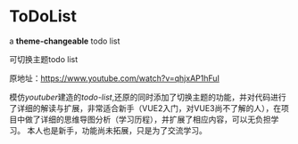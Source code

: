 # ToDoList
a **theme-changeable** todo list

可切换主题todo list

原地址：https://www.youtube.com/watch?v=qhjxAP1hFuI

模仿*youtuber*建造的*todo-list*,还原的同时添加了切换主题的功能，并对代码进行了详细的解读与扩展，非常适合新手（VUE2入门，对VUE3尚不了解的人），在项目中做了详细的思维导图分析（学习历程），并扩展了相应内容，可以无负担学习。
本人也是新手，功能尚未拓展，只是为了交流学习。